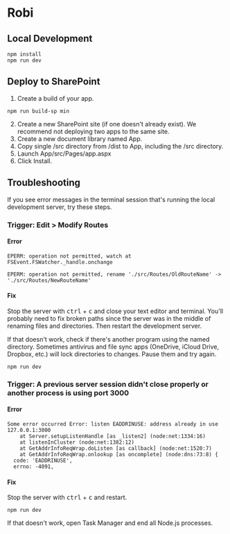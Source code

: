 # Robi

## Local Development
```console
npm install
npm run dev
```

## Deploy to SharePoint
1. Create a build of your app.
```console
npm run build-sp min
```
2. Create a new SharePoint site (if one doesn't already exist). We recommend not deploying two apps to the same site.
3. Create a new document library named App.
4. Copy single /src directory from /dist to App, including the /src directory.
5. Launch App/src/Pages/app.aspx
6. Click Install.

## Troubleshooting
If you see error messages in the terminal session that's running the local development server, try these steps. 

### Trigger: Edit > Modify Routes

#### Error
```console
EPERM: operation not permitted, watch at FSEvent.FSWatcher._handle.onchange
``` 
```console
EPERM: operation not permitted, rename './src/Routes/OldRouteName' -> './src/Routes/NewRouteName'
```

#### Fix
Stop the server with <kbd>ctrl</kbd> + <kbd>c</kbd> and close your text editor and terminal. You'll probably need to fix broken paths since the server was in the middle of renaming files and directories. Then restart the development server.

If that doesn't work, check if there's another program using the named directory. Sometimes antivirus and file sync apps (OneDrive, iCloud Drive, Dropbox, etc.) will lock directories to changes. Pause them and try again.

```console
npm run dev
```

### Trigger: A previous server session didn't close properly or another process is using port 3000

#### Error
```console
Some error occurred Error: listen EADDRINUSE: address already in use 127.0.0.1:3000
    at Server.setupListenHandle [as _listen2] (node:net:1334:16)
    at listenInCluster (node:net:1382:12)
    at GetAddrInfoReqWrap.doListen [as callback] (node:net:1520:7)
    at GetAddrInfoReqWrap.onlookup [as oncomplete] (node:dns:73:8) {
  code: 'EADDRINUSE',
  errno: -4091,
```

#### Fix
Stop the server with <kbd>ctrl</kbd> + <kbd>c</kbd> and restart.

```console
npm run dev
```

If that doesn't work, open Task Manager and end all Node.js processes.
